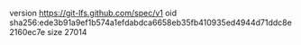 version https://git-lfs.github.com/spec/v1
oid sha256:ede3b91a9ef1b574a1efdabdca6658eb35fb410935ed4944d71ddc8e2160ec7e
size 27014
